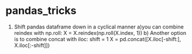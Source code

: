 # pandas_tricks

1. Shift pandas dataframe down in a cyclical manner
   a)you can combine reindex with np.roll:
      X = X.reindex(np.roll(X.index, 1))
   b) Another option is to combine concat with iloc:
      shift = 1
      X = pd.concat([X.iloc[-shift:], X.iloc[:-shift]])
